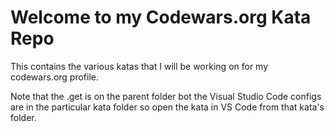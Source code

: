 # Welcome to my Codewars.org Kata Repo

This contains the various katas that I will be working on for my codewars.org profile. 

Note that the .get is on the parent folder bot the Visual Studio Code configs are in the particular kata folder so open the kata in VS Code from that kata's folder.
